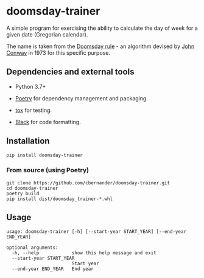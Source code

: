 # doomsday-trainer

A simple program for exercising the ability to calculate the day of week for
a given date (Gregorian calendar).

The name is taken from the
[Doomsday rule](https://en.wikipedia.org/wiki/Doomsday_rule) - an algorithm
devised by [John Conway](https://en.wikipedia.org/wiki/John_Horton_Conway) in
1973 for this specific purpose.

## Dependencies and external tools

- Python 3.7+

- [Poetry](https://python-poetry.org/) for dependency management and packaging.

- [tox](https://pypi.org/project/tox/) for testing.

- [Black](https://black.readthedocs.io/en/stable/index.html) for code
  formatting.

## Installation

```
pip install doomsday-trainer
```

### From source (using Poetry)

```
git clone https://github.com/cbernander/doomsday-trainer.git
cd doomsday-trainer
poetry build
pip install dist/doomsday_trainer-*.whl
```

## Usage

```
usage: doomsday-trainer [-h] [--start-year START_YEAR] [--end-year END_YEAR]

optional arguments:
  -h, --help            show this help message and exit
  --start-year START_YEAR
                        Start year
  --end-year END_YEAR   End year
```
